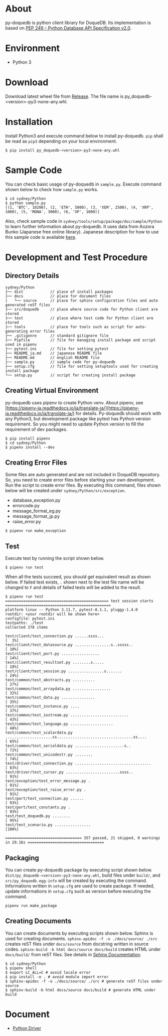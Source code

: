 # About

py-doquedb is python client library for DoqueDB. Its implementation is based on [PEP 249 – Python Database API Specification v2.0](https://peps.python.org/pep-0249/).

# Environment

- Python 3

# Download

Download latest wheel file from [Release](https://github.com/DoqueDB/doquedb/releases). The file name is py_doquedb-\<version\>-py3-none-any.whl.

# Installation

Install Python3 and execute command below to install py-doquedb.
`pip` shall be read as `pip3` depending on your local environment.

```
$ pip install py_doquedb-<version>-py3-none-any.whl
```

# Sample Code

You can check basic usage of py-doquedb in `sample.py`.
Execute command shown below to check how `sample.py` works.

```
$ cd sydney/Python
$ python sample.py
[(1, 'BTC', 10200), (2, 'ETH', 5000), (3, 'XEM', 2500), (4, 'XRP', 1000), (5, 'MONA', 3000), (6, 'XP', 1000)]
```

Also, check sample code in `sydney/tools/setup/package/doc/sample/Python` to learn further information about py-doquedb. It uses data from Aozora Bunko (Japanese free online library). Japanese description for how to use this sample code is available [here](https://doquedb.github.io/doquedb/howtouse.html#sec6).

# Development and Test Procedure

## Directory Details

```
sydney/Python
├── dist            // place of install packages
├── docs            // place for document files
|   └── source      // place for sphinx configuration files and auto generated reST files
├── src/doquedb     // place where source code for Python client are stored
├── test            // place where test code for Python client are stored
├── tools           // place for tools such as script for auto-generating error files
├── .gitigonre      // standard gitignore file
├── Pipfile         // file for managing install package and script used in pipenv
├── pytest.ini      // file for setting pytest
├── README_ja.md    // japanese README file
├── README.md       // english README file
├── sample.py       // sample code for py-doquedb
├── setup.cfg       // file for setting setuptools used for creating install package
└── setup.py        // script for creating install package
```

## Creating Virtual Environment

py-doquedb uses pipenv to create Python venv. About pipenv, see [https://pipenv-ja.readthedocs.io/ja/translate-ja/](https://pipenv-ja.readthedocs.io/ja/translate-ja/) for details.
Py-doquedb should work with any Python3, but development package like pytest has Python version requirement. So you might need to update Python version to fill the requirement of dev packages.

```
$ pip install pipenv
$ cd sydney/Python
$ pipenv install --dev
```

## Creating Error Files

Some files are auto generated and are not included in DoqueDB repository. So, you need to create error files before starting your own development. Run the script to create error files. By executing this command, files shown below will be created under `sydney/Python/src/exception`.

- database_exception.py
- errorcode.py
- message_format_eg.py
- message_format_jp.py
- raise_error.py

```
$ pipenv run make_exception
```

## Test

Execute test by running the script shown below.

```
$ pipenv run test
```

When all the tests succeed, you should get equivalent result as shown below. If failed test exists, `.` shown next to the test file name will be changed to `F` and details of failed tests will be added to the result.

```
$ pipenv run test
============================================== test session starts ===============================================
platform linux -- Python 3.11.7, pytest-8.1.1, pluggy-1.4.0
rootdir: <your rootdir will be shown here>
configfile: pytest.ini
testpaths: ./test
collected 378 items

test/client/test_connection.py ......ssss...                                                               [  3%]
test/client/test_datasource.py ................s..sssss..                                                  [ 10%]
test/client/test_port.py .................                                                                 [ 14%]
test/client/test_resultset.py ........s.....                                                               [ 18%]
test/client/test_session.py ................s.......                                                       [ 24%]
test/common/test_abstracts.py ..........                                                                   [ 27%]
test/common/test_arraydata.py .................                                                            [ 32%]
test/common/test_data.py ...............                                                                   [ 35%]
test/common/test_instance.py ....                                                                          [ 37%]
test/common/test_iostream.py ..........................                                                    [ 43%]
test/common/test_language.py ...................                                                           [ 48%]
test/common/test_scalardata.py .....................ss..................................ss....             [ 65%]
test/common/test_serialdata.py ......................s..                                                   [ 72%]
test/common/test_unicodestr.py ........                                                                    [ 74%]
test/driver/test_connection.py ..................................                                          [ 83%]
test/driver/test_cursor.py ........................ssss..                                                  [ 91%]
test/exception/test_error_message.py .                                                                     [ 91%]
test/exception/test_raise_error.py .                                                                       [ 91%]
test/port/test_connection.py ......                                                                        [ 93%]
test/port/test_constants.py .                                                                              [ 93%]
test/test_doquedb.py ........                                                                              [ 95%]
test/test_scenario.py ................                                                                     [100%]

================================== 357 passed, 21 skipped, 0 warnings in 29.16s ==================================
```

## Packaging

You can create py-doquedb package by executing script shown below. `dist/py_doquedb-<version>-py3-none-any.whl`, build files under `build/`, and `src/py_doquedb.egg-info` will be created by executing the command. Informations written in `setup.cfg` are used to create package. If needed, update informations in `setup.cfg` such as version before executing the command.

```
pipenv run make_package
```

## Creating Documents

You can create documents by executing scripts shown below. Sphinx is used for creating documents. `sphinx-apidoc -f -o ./docs/source/ ./src` creates reST files under `docs/source` from docstring written in source codes. `sphinx-build -b html docs/source docs/build` creates HTML under `docs/build/` from reST files. See details in [Sphinx Documentation](https://www.sphinx-doc.org/en/master/index.html).

```
$ cd sydney/Python
$ pipenv shell
$ export LC_ALL=C # avoid locale error
$ pip install -e . # avoid module import error
$ sphinx-apidoc -f -o ./docs/source/ ./src # generate reST files under source
$ sphinx-build -b html docs/source docs/build # generate HTML under build
```

# Document

- [Python Driver](https://doquedb.github.io/doquedb-pythondoc/index.html)
